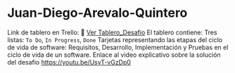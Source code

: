 # Juan-Diego-Arevalo-Quintero
Link de tablero en Trello:
🔗 [Ver Tablero_Desafio](https://trello.com/invite/b/6882a1c50499ff93713bdb18/ATTI60e763941127a7e2fe14ce253d2fd592B75F3E40/tablerodesafio)
El tablero contiene:
Tres listas: `To Do`, `In Progress`, `Done`
Tarjetas representando las etapas del ciclo de vida de software: Requisitos, Desarrollo, Implementación y Pruebas en el ciclo de vida de un software.
Enlace al video explicativo sobre la solución del desafio https://youtu.be/UsyT-vGzDp0
